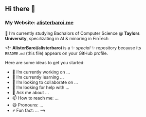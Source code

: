 ## Hi there 👋
### My Website: <a href="https://alisterbaroi.me" target="_blank">alisterbaroi.me</a>
🌱 I’m currently studying Bachalors of Computer Science @ **Taylors University**, specilizating in AI & minoring in FinTech

<!-
**AlisterBaroi/alisterbaroi** is a ✨ _special_ ✨ repository because its `README.md` (this file) appears on your GitHub profile.

Here are some ideas to get you started:

- 🔭 I’m currently working on ...
- 🌱 I’m currently learning ...
- 👯 I’m looking to collaborate on ...
- 🤔 I’m looking for help with ...
- 💬 Ask me about ...
- 📫 How to reach me: ...
- 😄 Pronouns: ...
- ⚡ Fun fact: ...
-->
